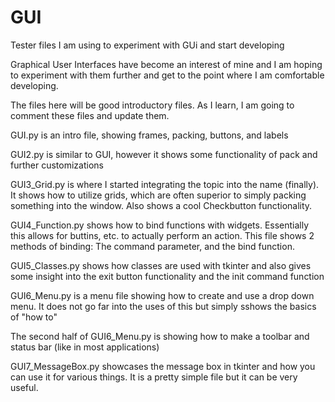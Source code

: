 # GUI
Tester files I am using to experiment with GUi and start developing

Graphical User Interfaces have become an interest of mine and I am hoping to experiment with them further and get to the point where I am comfortable developing.

The files here will be good introductory files. As I learn, I am going to comment these files and update them.

GUI.py is an intro file, showing frames, packing, buttons, and labels

GUI2.py is similar to GUI, however it shows some functionality of pack and further customizations

GUI3_Grid.py is where I started integrating the topic into the name (finally). It shows how to utilize grids, which are often superior to simply packing something into the window. Also shows a cool Checkbutton functionality.

GUI4_Function.py shows how to bind functions with widgets. Essentially this allows for buttins, etc. to actually perform an action. This file shows 2 methods of binding: The command parameter, and the bind function.

GUI5_Classes.py shows how classes are used with tkinter and also gives some insight into the exit button functionality and the init command function

GUI6_Menu.py is a menu file showing how to create and use a drop down menu. It does not go far into the uses of this but simply sshows the basics of "how to"

The second half of GUI6_Menu.py is showing how to make a toolbar and status bar (like in most applications)

GUI7_MessageBox.py showcases the message box in tkinter and how you can use it for various things. It is a pretty simple file but it can be very useful.

